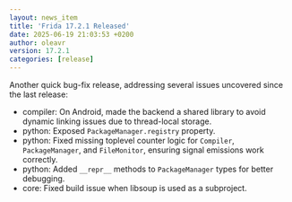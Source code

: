 ```yaml
---
layout: news_item
title: 'Frida 17.2.1 Released'
date: 2025-06-19 21:03:53 +0200
author: oleavr
version: 17.2.1
categories: [release]
---
```


Another quick bug-fix release, addressing several issues uncovered since the last
release:

- compiler: On Android, made the backend a shared library to avoid dynamic linking
  issues due to thread-local storage.
- python: Exposed `PackageManager.registry` property.
- python: Fixed missing toplevel counter logic for `Compiler`, `PackageManager`,
  and `FileMonitor`, ensuring signal emissions work correctly.
- python: Added `__repr__` methods to `PackageManager` types for better
  debugging.
- core: Fixed build issue when libsoup is used as a subproject.
